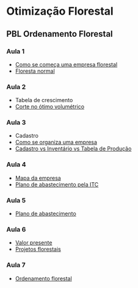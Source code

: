 # Otimização Florestal

## PBL Ordenamento Florestal

### Aula 1

- [Como se começa uma empresa florestal](https://htmlpreview.github.io/?https://github.com/Gorgens/otimizacao/blob/main/pbl%20ordenamento/Tarefa%20Como%20se%20monta%20uma%20empresa/index.html)
- [Floresta normal](https://htmlpreview.github.io/?https://github.com/Gorgens/otimizacao/blob/main/pbl%20ordenamento/Ficha%20Floresta%20Normal/index.html)

### Aula 2

- Tabela de crescimento
- [Corte no ótimo volumétrico](https://htmlpreview.github.io/?https://github.com/Gorgens/otimizacao/blob/main/pbl%20ordenamento/Ficha%20Idade%20tecnica%20de%20corte/index.html)

### Aula 3

- Cadastro
- [Como se organiza uma empresa](https://htmlpreview.github.io/?https://github.com/Gorgens/otimizacao/blob/main/pbl%20ordenamento/Tarefa%20Como%20se%20organiza%20uma%20empresa/index.html)
- [Cadastro vs Inventário vs Tabela de Produção](https://htmlpreview.github.io/?https://github.com/Gorgens/otimizacao/blob/main/pbl%20ordenamento/Tarefa%20Cadastro%20x%20inventario%20x%20tabela%20de%20producao/index.html)

### Aula 4

- [Mapa da empresa](https://htmlpreview.github.io/?https://github.com/Gorgens/otimizacao/blob/main/pbl%20ordenamento/Ficha%20Mapa%20da%20Empresa%20Easy%20Forest/index.html)
- [Plano de abastecimento pela ITC](https://htmlpreview.github.io/?https://github.com/Gorgens/otimizacao/blob/main/pbl%20ordenamento/Tarefa%20Plano%20abastecimento%20pela%20Idade%20tecnica%20de%20corte/index.html)

### Aula 5

- [Plano de abastecimento](https://htmlpreview.github.io/?https://github.com/Gorgens/otimizacao/blob/main/pbl%20ordenamento/Tarefa%20Plano%20de%20abastecimento/index.html)

### Aula 6

- [Valor presente](https://htmlpreview.github.io/?https://github.com/Gorgens/otimizacao/blob/main/pbl%20ordenamento/Ficha%20Valor%20presente/index.html)
- [Projetos florestais](https://htmlpreview.github.io/?https://github.com/Gorgens/otimizacao/blob/main/pbl%20ordenamento/Ficha%20Avaliacao%20de%20projetos%20florestais/index.html)

### Aula 7

- [Ordenamento florestal](https://htmlpreview.github.io/?https://github.com/Gorgens/otimizacao/blob/main/pbl%20ordenamento/Ficha%20Ordenamento%20florestal/index.html)
